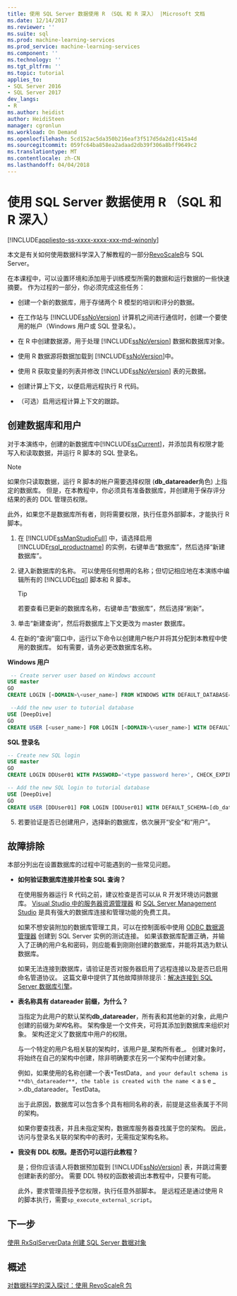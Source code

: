 ```yaml
---
title: 使用 SQL Server 数据使用 R （SQL 和 R 深入） |Microsoft 文档
ms.date: 12/14/2017
ms.reviewer: ''
ms.suite: sql
ms.prod: machine-learning-services
ms.prod_service: machine-learning-services
ms.component: ''
ms.technology: ''
ms.tgt_pltfrm: ''
ms.topic: tutorial
applies_to:
- SQL Server 2016
- SQL Server 2017
dev_langs:
- R
ms.author: heidist
author: HeidiSteen
manager: cgronlun
ms.workload: On Demand
ms.openlocfilehash: 5cd152ac5da350b216eaf3f517d5da2d1c415a4d
ms.sourcegitcommit: 059fc64ba858ea2adaad2db39f306a8bff9649c2
ms.translationtype: MT
ms.contentlocale: zh-CN
ms.lasthandoff: 04/04/2018
---
```

# <a name="work-with-sql-server-data-using-r-sql-and-r-deep-dive"></a>使用 SQL Server 数据使用 R （SQL 和 R 深入）
[!INCLUDE[appliesto-ss-xxxx-xxxx-xxx-md-winonly](../../includes/appliesto-ss-xxxx-xxxx-xxx-md-winonly.md)]

本文是有关如何使用数据科学深入了解教程的一部分[RevoScaleR](https://docs.microsoft.com/machine-learning-server/r-reference/revoscaler/revoscaler)与 SQL Server。

在本课程中，可以设置环境和添加用于训练模型所需的数据和运行数据的一些快速摘要。 作为过程的一部分，你必须完成这些任务：
  
- 创建一个新的数据库，用于存储两个 R 模型的培训和评分的数据。
  
- 在工作站与 [!INCLUDE[ssNoVersion](../../includes/ssnoversion-md.md)] 计算机之间进行通信时，创建一个要使用的帐户（Windows 用户或 SQL 登录名）。
  
- 在 R 中创建数据源，用于处理 [!INCLUDE[ssNoVersion](../../includes/ssnoversion-md.md)] 数据和数据库对象。
  
- 使用 R 数据源将数据加载到 [!INCLUDE[ssNoVersion](../../includes/ssnoversion-md.md)]中。
  
- 使用 R 获取变量的列表并修改 [!INCLUDE[ssNoVersion](../../includes/ssnoversion-md.md)] 表的元数据。
  
- 创建计算上下文，以便启用远程执行 R 代码。
  
- （可选）启用远程计算上下文的跟踪。
  
## <a name="create-the-database-and-user"></a>创建数据库和用户

对于本演练中，创建的新数据库中[!INCLUDE[ssCurrent](../../includes/sscurrent-md.md)]，并添加具有权限才能写入和读取数据，并运行 R 脚本的 SQL 登录名。

> [!NOTE]
> 如果你只读取数据，运行 R 脚本的帐户需要选择权限 (**db_datareader**角色) 上指定的数据库。 但是，在本教程中，你必须具有准备数据库，并创建用于保存评分结果的表的 DDL 管理员权限。
> 
> 此外，如果您不是数据库所有者，则将需要权限，执行任意外部脚本，才能执行 R 脚本。

1. 在 [!INCLUDE[ssManStudioFull](../../includes/ssmanstudiofull-md.md)] 中，请选择启用 [!INCLUDE[rsql_productname](../../includes/rsql-productname-md.md)] 的实例，右键单击“数据库”，然后选择“新建数据库”。
  
2. 键入新数据库的名称。 可以使用任何想用的名称；但切记相应地在本演练中编辑所有的 [!INCLUDE[tsql](../../includes/tsql-md.md)] 脚本和 R 脚本。
  
    > [!TIP]
    > 若要查看已更新的数据库名称，右键单击“数据库”，然后选择“刷新”。
  
3. 单击“新建查询”，然后将数据库上下文更改为 master 数据库。
  
4. 在新的“查询”窗口中，运行以下命令以创建用户帐户并将其分配到本教程中使用的数据库。 如有需要，请务必更改数据库名称。
  
**Windows 用户**
  
```SQL
 -- Create server user based on Windows account
USE master
GO
CREATE LOGIN [<DOMAIN>\<user_name>] FROM WINDOWS WITH DEFAULT_DATABASE=[DeepDive]

 --Add the new user to tutorial database
USE [DeepDive]
GO
CREATE USER [<user_name>] FOR LOGIN [<DOMAIN>\<user_name>] WITH DEFAULT_SCHEMA=[db_datareader]
```

**SQL 登录名**

```SQL
-- Create new SQL login
USE master
GO
CREATE LOGIN DDUser01 WITH PASSWORD='<type password here>', CHECK_EXPIRATION=OFF, CHECK_POLICY=OFF;

-- Add the new SQL login to tutorial database
USE [DeepDive]
GO
CREATE USER [DDUser01] FOR LOGIN [DDUser01] WITH DEFAULT_SCHEMA=[db_datareader]
```

5. 若要验证是否已创建用户，选择新的数据库，依次展开“安全”和“用户”。

## <a name="troubleshooting"></a>故障排除

本部分列出在设置数据库的过程中可能遇到的一些常见问题。

- **如何验证数据库连接并检查 SQL 查询？**
  
    在使用服务器运行 R 代码之前，建议检查是否可以从 R 开发环境访问数据库。 [Visual Studio 中的服务器资源管理器](https://msdn.microsoft.com/library/x603htbk.aspx) 和 [SQL Server Management Studio](../../ssms/download-sql-server-management-studio-ssms.md) 是具有强大的数据库连接和管理功能的免费工具。
  
    如果不想安装附加的数据库管理工具，可以在控制面板中使用 [ODBC 数据源管理器](https://msdn.microsoft.com/library/ms714024.aspx) 创建到 SQL Server 实例的测试连接。 如果该数据库配置正确，并输入了正确的用户名和密码，则应能看到刚刚创建的数据库，并能将其选为默认数据库。
  
    如果无法连接到数据库，请验证是否对服务器启用了远程连接以及是否已启用命名管道协议。 这篇文章中提供了其他故障排除提示：[解决连接到 SQL Server 数据库引擎](https://docs.microsoft.com/sql/database-engine/configure-windows/troubleshoot-connecting-to-the-sql-server-database-engine)。
  
- **表名称具有 datareader 前缀，为什么？**
  
    当指定为此用户的默认架构**db_datareader**，所有表和其他新的对象，此用户创建的前缀为*架构*名称。 架构像是一个文件夹，可将其添加到数据库来组织对象。 架构还定义了数据库中用户的权限。
  
    与一个特定的用户名相关联的架构时，该用户是_架构所有者_。 创建对象时，将始终在自己的架构中创建，除非明确要求在另一个架构中创建对象。
  
    例如，如果使用的名称创建一个表`*`TestData`, and your default schema is **db\_datareader**, the table is created with the name `< a s e _ >.db_datareader。TestData。
  
    出于此原因，数据库可以包含多个具有相同名称的表，前提是这些表属于不同的架构。
   
    如果你要查找表，并且未指定架构，数据库服务器查找属于您的架构。 因此，访问与登录名关联的架构中的表时，无需指定架构名称。
  
- **我没有 DDL 权限。是否仍可以运行此教程？**
  
    是；但你应该请人将数据预加载到 [!INCLUDE[ssNoVersion](../../includes/ssnoversion-md.md)] 表，并跳过需要创建新表的部分。 需要 DDL 特权的函数被调出本教程中，只要有可能。

    此外，要求管理员授予您权限，执行任意外部脚本。 是远程还是通过使用 R 的脚本执行，需要`sp_execute_external_script`。

## <a name="next-step"></a>下一步

[使用 RxSqlServerData 创建 SQL Server 数据对象](../../advanced-analytics/tutorials/deepdive-create-sql-server-data-objects-using-rxsqlserverdata.md)

## <a name="overview"></a>概述

[对数据科学的深入探讨：使用 RevoScaleR 包](../../advanced-analytics/tutorials/deepdive-data-science-deep-dive-using-the-revoscaler-packages.md)



